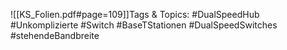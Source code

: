 
![[KS_Folien.pdf#page=109]]Tags & Topics:
   #DualSpeedHub
   #Unkomplizierte
   #Switch
   #BaseTStationen
   #DualSpeedSwitches
   #stehendeBandbreite